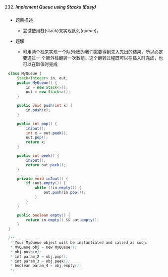 232. ##### Implement Queue using Stacks (Easy)

- 题目描述
  - 尝试使用栈(stack)来实现队列(queue)。

- 题解
  - 可用两个栈来实现一个队列:因为我们需要得到先入先出的结果，所以必定要通过一 个额外栈翻转一次数组。这个翻转过程既可以在插入时完成，也可以在取值时完成

```java
class MyQueue {
    Stack<Integer> in, out;
    public MyQueue() {
        in = new Stack<>();
        out = new Stack<>();
    }

    public void push(int x) {
        in.push(x);
    }

    public int pop() {
        in2out();
        int x = out.peek();
        out.pop();
        return x;
    }

    public int peek() {
        in2out();
        return out.peek();
    }

    private void in2out() {
        if (out.empty()) {
            while (!in.empty()) {
                out.push(in.pop());
            }
        }
    }

    public boolean empty() {
        return in.empty() && out.empty();
    }
}

/**
 * Your MyQueue object will be instantiated and called as such:
 * MyQueue obj = new MyQueue();
 * obj.push(x);
 * int param_2 = obj.pop();
 * int param_3 = obj.peek();
 * boolean param_4 = obj.empty();
 */
```

